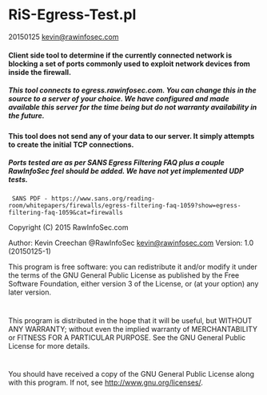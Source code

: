# RiS-Egress-Test.pl
20150125 kevin@rawinfosec.com

#### Client side tool to determine if the currently connected network is blocking a set of ports commonly used to exploit network devices from inside the firewall.

##### This tool connects to egress.rawinfosec.com. You can change this in the source to a server of your choice. We have configured and made available this server for the time being but do not warranty availability in the future.

#### This tool does not send any of your data to our server. It simply attempts to create the initial TCP connections.

##### Ports tested are as per SANS Egress Filtering FAQ plus a couple RawInfoSec feel should be added.  We have not yet implemented UDP tests.
     SANS PDF - https://www.sans.org/reading-room/whitepapers/firewalls/egress-filtering-faq-1059?show=egress-filtering-faq-1059&cat=firewalls

Copyright (C) 2015 RawInfoSec.com

Author: Kevin Creechan     @RawInfoSec     kevin@rawinfosec.com
Version: 1.0 (20150125-1)

This program is free software: you can redistribute it and/or modify
it under the terms of the GNU General Public License as published by
the Free Software Foundation, either version 3 of the License, or
(at your option) any later version.
#
This program is distributed in the hope that it will be useful,
but WITHOUT ANY WARRANTY; without even the implied warranty of
MERCHANTABILITY or FITNESS FOR A PARTICULAR PURPOSE.  See the
GNU General Public License for more details.
#
You should have received a copy of the GNU General Public License
along with this program.  If not, see <http://www.gnu.org/licenses/>.
